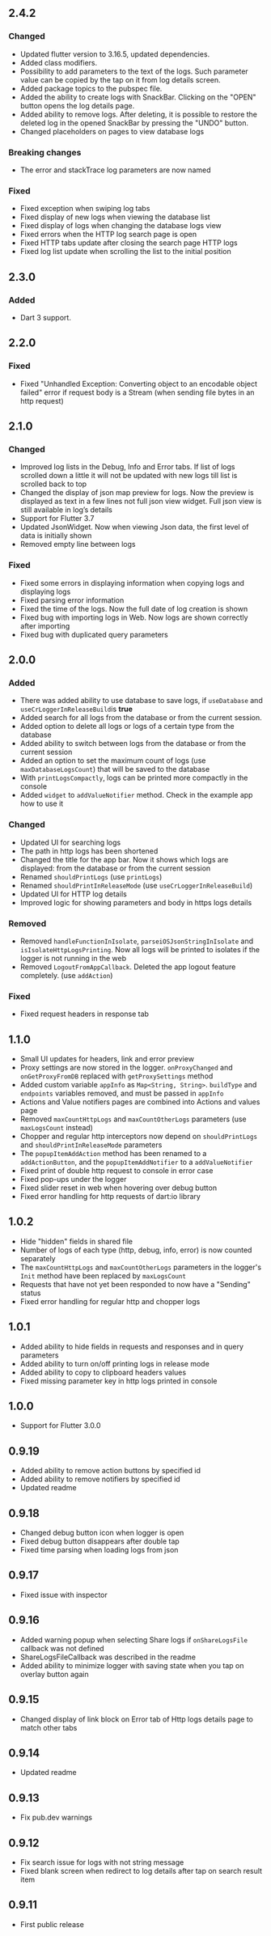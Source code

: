 ## 2.4.2

### Changed

- Updated flutter version to 3.16.5, updated dependencies.
- Added class modifiers.
- Possibility to add parameters to the text of the logs. Such parameter value can be copied by the
  tap on it from log details screen.
- Added package topics to the pubspec file.
- Added the ability to create logs with SnackBar. Clicking on the "OPEN" button opens the log
  details page.
- Added ability to remove logs. After deleting, it is possible to restore the deleted log in the
  opened SnackBar by pressing the "UNDO" button.
- Changed placeholders on pages to view database logs

### Breaking changes

- The error and stackTrace log parameters are now named

### Fixed

- Fixed exception when swiping log tabs
- Fixed display of new logs when viewing the database list
- Fixed display of logs when changing the database logs view
- Fixed errors when the HTTP log search page is open
- Fixed HTTP tabs update after closing the search page HTTP logs
- Fixed log list update when scrolling the list to the initial position

## 2.3.0

### Added

- Dart 3 support.

## 2.2.0

### Fixed

- Fixed "Unhandled Exception: Converting object to an encodable object failed" error if request body
  is a Stream (when sending file bytes in an http request)

## 2.1.0

### Changed

- Improved log lists in the Debug, Info and Error tabs. If list of logs scrolled down a little it
  will not be updated with new logs till list is scrolled back to top
- Changed the display of json map preview for logs. Now the preview is displayed as text in a few
  lines not full json view widget. Full json view is still available in log’s details
- Support for Flutter 3.7
- Updated JsonWidget. Now when viewing Json data, the first level of data is initially shown
- Removed empty line between logs

### Fixed

- Fixed some errors in displaying information when copying logs and displaying logs
- Fixed parsing error information
- Fixed the time of the logs. Now the full date of log creation is shown
- Fixed bug with importing logs in Web. Now logs are shown correctly after importing
- Fixed bug with duplicated query parameters

## 2.0.0

### Added

- There was added ability to use database to save logs, if `useDatabase`
  and `useCrLoggerInReleaseBuild`is **true**
- Added search for all logs from the database or from the current session.
- Added option to delete all logs or logs of a certain type from the database
- Added ability to switch between logs from the database or from the current session
- Added an option to set the maximum count of logs (use `maxDatabaseLogsCount`) that will be saved
  to the database
- With `printLogsCompactly`, logs can be printed more compactly in the console
- Added `widget` to `addValueNotifier` method. Check in the example app how to use it

### Changed

- Updated UI for searching logs
- The path in http logs has been shortened
- Changed the title for the app bar. Now it shows which logs are displayed: from the database or
  from the current session
- Renamed `shouldPrintLogs` (use `printLogs`)
- Renamed `shouldPrintInReleaseMode` (use `useCrLoggerInReleaseBuild`)
- Updated UI for HTTP log details
- Improved logic for showing parameters and body in https logs details

### Removed

- Removed `handleFunctionInIsolate`, `parseiOSJsonStringInIsolate` and `isIsolateHttpLogsPrinting`.
  Now all logs will be printed to isolates if the logger is not running in the web
- Removed `LogoutFromAppCallback`. Deleted the app logout feature completely. (use `addAction`)

### Fixed

- Fixed request headers in response tab

## 1.1.0

- Small UI updates for headers, link and error preview
- Proxy settings are now stored in the logger. `onProxyChanged` and `onGetProxyFromDB` replaced
  with `getProxySettings` method
- Added custom variable `appInfo` as `Map<String, String>`. `buildType` and `endpoints` variables
  removed, and must be passed in `appInfo`
- Actions and Value notifiers pages are combined into Actions and values page
- Removed `maxCountHttpLogs` and `maxCountOtherLogs` parameters (use `maxLogsCount` instead)
- Chopper and regular http interceptors now depend on `shouldPrintLogs`
  and `shouldPrintInReleaseMode`
  parameters
- The `popupItemAddAction` method has been renamed to a `addActionButton`, and
  the `popupItemAddNotifier` to a `addValueNotifier`
- Fixed print of double http request to console in error case
- Fixed pop-ups under the logger
- Fixed slider reset in web when hovering over debug button
- Fixed error handling for http requests of dart:io library

## 1.0.2

- Hide "hidden" fields in shared file
- Number of logs of each type (http, debug, info, error) is now counted separately
- The `maxCountHttpLogs` and `maxCountOtherLogs` parameters in the logger's `Init` method have been
  replaced by `maxLogsCount`
- Requests that have not yet been responded to now have a "Sending" status
- Fixed error handling for regular http and chopper logs

## 1.0.1

- Added ability to hide fields in requests and responses and in query parameters
- Added ability to turn on/off printing logs in release mode
- Added ability to copy to clipboard headers values
- Fixed missing parameter key in http logs printed in console

## 1.0.0

- Support for Flutter 3.0.0

## 0.9.19

- Added ability to remove action buttons by specified id
- Added ability to remove notifiers by specified id
- Updated readme

## 0.9.18

- Сhanged debug button icon when logger is open
- Fixed debug button disappears after double tap
- Fixed time parsing when loading logs from json

## 0.9.17

- Fixed issue with inspector

## 0.9.16

- Added warning popup when selecting Share logs if `onShareLogsFile` callback was not defined
- ShareLogsFileCallback was described in the readme
- Added ability to minimize logger with saving state when you tap on overlay button again

## 0.9.15

- Changed display of link block on Error tab of Http logs details page to match other tabs

## 0.9.14

- Updated readme

## 0.9.13

- Fix pub.dev warnings

## 0.9.12

- Fix search issue for logs with not string message
- Fixed blank screen when redirect to log details after tap on search result item

## 0.9.11

- First public release